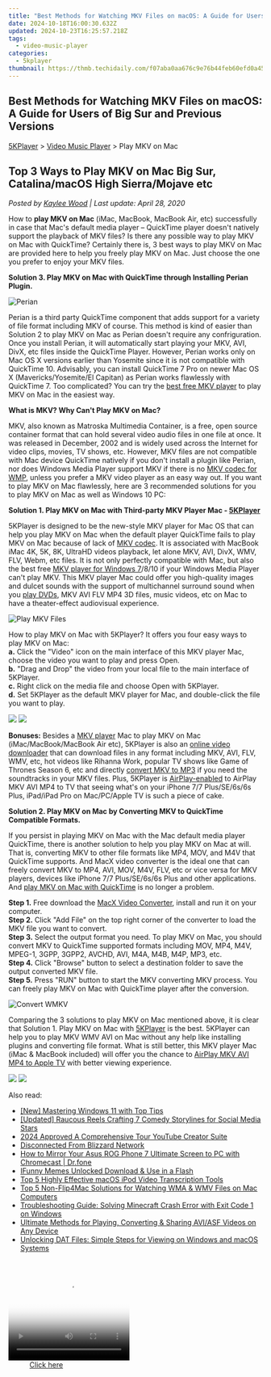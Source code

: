 ```yaml
---
title: "Best Methods for Watching MKV Files on macOS: A Guide for Users of Big Sur and Previous Versions"
date: 2024-10-18T16:00:30.632Z
updated: 2024-10-23T16:25:57.218Z
tags:
  - video-music-player
categories:
  - 5kplayer
thumbnail: https://thmb.techidaily.com/f07aba0aa676c9e76b44feb60efd0a45624266536fcc9c86e32c630adb095a41.jpg
---
```


## Best Methods for Watching MKV Files on macOS: A Guide for Users of Big Sur and Previous Versions

[5KPlayer](https://tools.techidaily.com/5kplayer/products/) \> [Video Music Player](https://tools.techidaily.com/5kplayer/video-music-player/) \> Play MKV on Mac

## Top 3 Ways to Play MKV on Mac Big Sur, Catalina/macOS High Sierra/Mojave etc

 _Posted by [Kaylee Wood](https://www.quora.com/profile/Amanda-Hu-21) | Last update: April 28, 2020_

How to **play MKV on Mac** (iMac, MacBook, MacBook Air, etc) successfully in case that Mac's default media player – QuickTime player doesn't natively support the playback of MKV files? Is there any possible way to play MKV on Mac with QuickTime? Certainly there is, 3 best ways to play MKV on Mac are provided here to help you freely play MKV on Mac. Just choose the one you prefer to enjoy your MKV files.

**Solution 3\. Play MKV on Mac with QuickTime through Installing Perian Plugin.**

![Perian](https://www.5kplayer.com/video-music-player/img/perian.jpg) 

Perian is a third party QuickTime component that adds support for a variety of file format including MKV of course. This method is kind of easier than Solution 2 to play MKV on Mac as Perian doesn't require any confriguration. Once you install Perian, it will automatically start playing your MKV, AVI, DivX, etc files inside the QuickTime Player. However, Perian works only on Mac OS X versions earlier than Yosemite since it is not compatible with QuickTime 10\. Advisably, you can install QuickTime 7 Pro on newer Mac OS X (Mavericks/Yosemite/El Capitan) as Perian works flawlessly with QuickTime 7\. Too complicated? You can try the [best free MKV player](https://tools.techidaily.com/5kplayer/products/) to play MKV on Mac in the easiest way.

**What is MKV? Why Can't Play MKV on Mac?** 

MKV, also known as Matroska Multimedia Container, is a free, open source container format that can hold several video audio files in one file at once. It was released in December, 2002 and is widely used across the Internet for video clips, movies, TV shows, etc. However, MKV files are not compatible with Mac device QuickTime natively if you don't install a plugin like Perian, nor does Windows Media Player support MKV if there is no [MKV codec for WMP](https://tools.techidaily.com/5kplayer/video-music-player/), unless you prefer a MKV video player as an easy way out. If you want to play MKV on Mac flawlessly, here are 3 recommended solutions for you to play MKV on Mac as well as Windows 10 PC:

**Solution 1\. Play MKV on Mac with Third-party MKV Player Mac - [5KPlayer](https://tools.techidaily.com/5kplayer/products/)**

5KPlayer is designed to be the new-style MKV player for Mac OS that can help you play MKV on Mac when the default player QuickTime fails to play MKV on Mac because of lack of [MKV codec](https://tools.techidaily.com/5kplayer/video-music-player/). It is associated with MacBook iMac 4K, 5K, 8K, UltraHD videos playback, let alone MKV, AVI, DivX, WMV, FLV, Webm, etc files. It is not only perfectly compatible with Mac, but also the best free [MKV player for Windows 7](https://tools.techidaily.com/5kplayer/video-music-player/)/8/10 if your Windows Media Player can't play MKV. This MKV player Mac could offer you high-quality images and dulcet sounds with the support of multichannel surround sound when you [play DVDs](https://tools.techidaily.com/5kplayer/video-music-player/), MKV AVI FLV MP4 3D files, music videos, etc on Mac to have a theater-effect audiovisual experience.

![Play MKV Files](https://www.5kplayer.com/video-music-player/img/5kp-alice-wonderland.jpg) 

How to play MKV on Mac with 5KPlayer? It offers you four easy ways to play MKV on Mac:  
**a.** Click the "Video" icon on the main interface of this MKV player Mac, choose the video you want to play and press Open.  
**b.** "Drag and Drop" the video from your local file to the main interface of 5KPlayer.  
**c.** Right click on the media file and choose Open with 5KPlayer.  
**d.** Set 5KPlayer as the default MKV player for Mac, and double-click the file you want to play.

[![](https://www.5kplayer.com/video-music-player/../button/freedownbackmac.png)](https://tools.techidaily.com/5kplayer/products/) [![](https://www.5kplayer.com/video-music-player/../button/freedownwhitewin.png)](https://tools.techidaily.com/5kplayer/products/) 

**Bonuses:** Besides a [MKV player](https://tools.techidaily.com/5kplayer/video-music-player/) Mac to play MKV on Mac (iMac/MacBook/MacBook Air etc), 5KPlayer is also an [online video downloader](https://tools.techidaily.com/5kplayer/youtube-download/) that can download files in any format including MKV, AVI, FLV, WMV, etc, hot videos like Rihanna Work, popular TV shows like Game of Thrones Season 6, etc and directly [convert MKV to MP3](https://tools.techidaily.com/5kplayer/youtube-download/) if you need the soundtracks in your MKV files. Plus, 5KPlayer is [AirPlay-enabled](https://tools.techidaily.com/5kplayer/airplay/) to AirPlay MKV AVI MP4 to TV that seeing what's on your iPhone 7/7 Plus/SE/6s/6s Plus, iPad/iPad Pro on Mac/PC/Apple TV is such a piece of cake. 

**Solution 2\. Play MKV on Mac by Converting MKV to QuickTime Compatible Formats.**

If you persist in playing MKV on Mac with the Mac default media player QuickTime, there is another solution to help you play MKV on Mac at will. That is, converting MKV to other file formats like MP4, MOV, and M4V that QuickTime supports. And MacX video converter is the ideal one that can freely convert MKV to MP4, AVI, MOV, M4V, FLV, etc or vice versa for MKV players, devices like iPhone 7/7 Plus/SE/6s/6s Plus and other applications. And [play MKV on Mac with QuickTime](https://tools.techidaily.com/5kplayer/video-music-player/) is no longer a problem.

**Step 1.** Free download the [MacX Video Converter](https://tools.techidaily.com/5kplayer/products/), install and run it on your computer.   
**Step 2.** Click "Add File" on the top right corner of the converter to load the MKV file you want to convert.  
**Step 3.** Select the output format you need. To play MKV on Mac, you should convert MKV to QuickTime supported formats including MOV, MP4, M4V, MPEG-1, 3GPP, 3GPP2, AVCHD, AVI, M4A, M4B, M4P, MP3, etc.  
**Step 4.** Click "Browse" button to select a destination folder to save the output converted MKV file.  
**Step 5.** Press "RUN" button to start the MKV converting MKV process. You can freely play MKV on Mac with QuickTime player after the conversion.

![Convert WMKV](https://www.5kplayer.com/video-music-player/img/convert-wmv.jpg) 

Comparing the 3 solutions to play MKV on Mac mentioned above, it is clear that Solution 1\. Play MKV on Mac with [5KPlayer](https://tools.techidaily.com/5kplayer/products/) is the best. 5KPlayer can help you to play MKV WMV AVI on Mac without any help like installing plugins and converting file format. What is still better, this MKV player Mac (iMac & MacBook included) will offer you the chance to [AirPlay MKV AVI MP4 to Apple TV](https://tools.techidaily.com/5kplayer/airplay/) with better viewing experience.

[![](https://www.5kplayer.com/video-music-player/../button/freedownbackmac.png)](https://tools.techidaily.com/5kplayer/products/) [![](https://www.5kplayer.com/video-music-player/../button/freedownwhitewin.png)](https://tools.techidaily.com/5kplayer/products/)

<ins class="adsbygoogle"
     style="display:block"
     data-ad-format="autorelaxed"
     data-ad-client="ca-pub-7571918770474297"
     data-ad-slot="1223367746"></ins>

<ins class="adsbygoogle"
     style="display:block"
     data-ad-client="ca-pub-7571918770474297"
     data-ad-slot="8358498916"
     data-ad-format="auto"
     data-full-width-responsive="true"></ins>

<span class="atpl-alsoreadstyle">Also read:</span>
<div><ul>
<li><a href="https://vp-tips.techidaily.com/new-mastering-windows-11-with-top-tips/"><u>[New] Mastering Windows 11 with Top Tips</u></a></li>
<li><a href="https://facebook-video-share.techidaily.com/updated-raucous-reels-crafting-7-comedy-storylines-for-social-media-stars/"><u>[Updated] Raucous Reels Crafting 7 Comedy Storylines for Social Media Stars</u></a></li>
<li><a href="https://youtube-clips.techidaily.com/2024-approved-a-comprehensive-tour-youtube-creator-suite/"><u>2024 Approved A Comprehensive Tour YouTube Creator Suite</u></a></li>
<li><a href="https://win-howtos.techidaily.com/disconnected-from-blizzard-network/"><u>Disconnected From Blizzard Network</u></a></li>
<li><a href="https://screen-mirror.techidaily.com/how-to-mirror-your-asus-rog-phone-7-ultimate-screen-to-pc-with-chromecast-drfone-by-drfone-android/"><u>How to Mirror Your Asus ROG Phone 7 Ultimate Screen to PC with Chromecast | Dr.fone</u></a></li>
<li><a href="https://fox-boxes.techidaily.com/ifunny-memes-unlocked-download-and-use-in-a-flash/"><u>IFunny Memes Unlocked Download & Use in a Flash</u></a></li>
<li><a href="https://media-tips.techidaily.com/top-5-highly-effective-macos-ipod-video-transcription-tools/"><u>Top 5 Highly Effective macOS iPod Video Transcription Tools</u></a></li>
<li><a href="https://media-tips.techidaily.com/top-5-non-flip4mac-solutions-for-watching-wma-and-wmv-files-on-mac-computers/"><u>Top 5 Non-Flip4Mac Solutions for Watching WMA & WMV Files on Mac Computers</u></a></li>
<li><a href="https://some-techniques.techidaily.com/troubleshooting-guide-solving-minecraft-crash-error-with-exit-code-1-on-windows/"><u>Troubleshooting Guide: Solving Minecraft Crash Error with Exit Code 1 on Windows</u></a></li>
<li><a href="https://media-tips.techidaily.com/ultimate-methods-for-playing-converting-and-sharing-aviasf-videos-on-any-device/"><u>Ultimate Methods for Playing, Converting & Sharing AVI/ASF Videos on Any Device</u></a></li>
<li><a href="https://media-tips.techidaily.com/unlocking-dat-files-simple-steps-for-viewing-on-windows-and-macos-systems/"><u>Unlocking DAT Files: Simple Steps for Viewing on Windows and macOS Systems</u></a></li>
</ul></div>

<!-- affiliate ads begin -->
<span id="1912746">
					<video width="240" height="200" style="cursor:pointer"
           poster="//a.impactradius-go.com/display-clicktoplayimage/1912746.png"
           onclick="if(!this.playClicked){this.play();this.setAttribute('controls',true);this.playClicked=true;}">
	   <source src="//a.impactradius-go.com/display-ad/20231-1912746">
	   <img src="//a.impactradius-go.com/display-clicktoplayimage/1912746.png" style="border: none; height: 100%; width: 100%; object-fit: contain">
	</video>
	<div style="width:150px;text-align:center"><a href="javascript:window.open(decodeURIComponent('https%3A%2F%2Fmindmanager.sjv.io%2Fc%2F5597632%2F1912746%2F20231'), '_blank');void(0);">Click here</a></div>
</span>
<img height="0" width="0" src="https://imp.pxf.io/i/5597632/1912746/20231" style="position:absolute;visibility:hidden;" border="0" />
<!-- affiliate ads end -->

